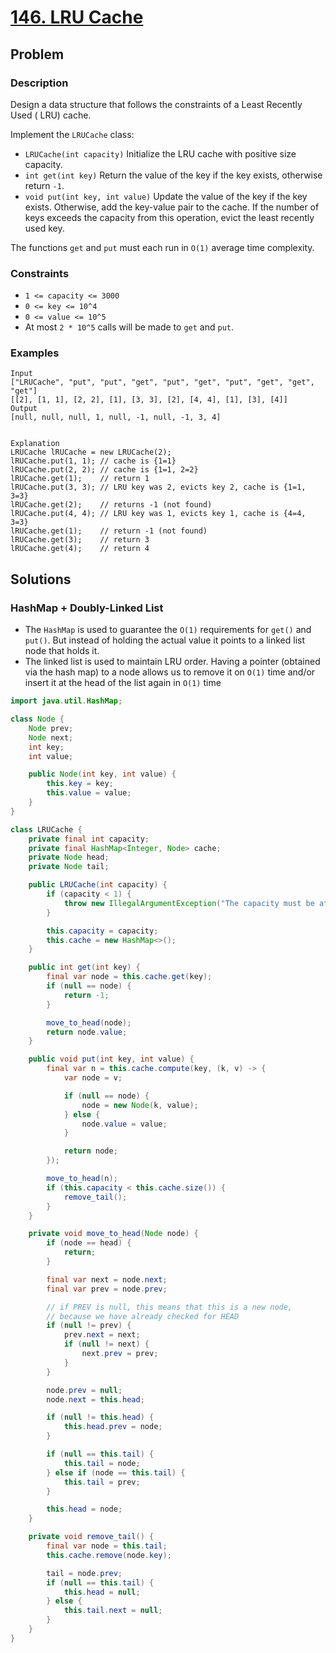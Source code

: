 # [146. LRU Cache](https://leetcode.com/problems/lru-cache/)

## Problem

### Description

Design a data structure that follows the constraints of a Least Recently Used (
LRU) cache.

Implement the `LRUCache` class:

* `LRUCache(int capacity)` Initialize the LRU cache with positive size capacity.
* `int get(int key)` Return the value of the key if the key exists, otherwise
  return `-1`.
* `void put(int key, int value)` Update the value of the key if the key exists.
  Otherwise, add the key-value pair to the cache. If the number of keys exceeds
  the capacity from this operation, evict the least recently used key.

The functions `get` and `put` must each run in `O(1)` average time complexity.

### Constraints

* `1 <= capacity <= 3000`
* `0 <= key <= 10^4`
* `0 <= value <= 10^5`
* At most `2 * 10^5` calls will be made to `get` and `put`.

### Examples

```text
Input
["LRUCache", "put", "put", "get", "put", "get", "put", "get", "get", "get"]
[[2], [1, 1], [2, 2], [1], [3, 3], [2], [4, 4], [1], [3], [4]]
Output
[null, null, null, 1, null, -1, null, -1, 3, 4]


Explanation
LRUCache lRUCache = new LRUCache(2);
lRUCache.put(1, 1); // cache is {1=1}
lRUCache.put(2, 2); // cache is {1=1, 2=2}
lRUCache.get(1);    // return 1
lRUCache.put(3, 3); // LRU key was 2, evicts key 2, cache is {1=1, 3=3}
lRUCache.get(2);    // returns -1 (not found)
lRUCache.put(4, 4); // LRU key was 1, evicts key 1, cache is {4=4, 3=3}
lRUCache.get(1);    // return -1 (not found)
lRUCache.get(3);    // return 3
lRUCache.get(4);    // return 4
```

## Solutions

### HashMap + Doubly-Linked List

* The `HashMap` is used to guarantee the `O(1)` requirements for `get()`
  and `put()`. But instead of holding the actual value it points to a linked
  list node that holds it.
* The linked list is used to maintain LRU order. Having a pointer (obtained via
  the hash map) to a node allows us to remove it on `O(1)` time and/or insert it
  at the head of the list again in `O(1)` time

```java
import java.util.HashMap;

class Node {
    Node prev;
    Node next;
    int key;
    int value;

    public Node(int key, int value) {
        this.key = key;
        this.value = value;
    }
}

class LRUCache {
    private final int capacity;
    private final HashMap<Integer, Node> cache;
    private Node head;
    private Node tail;

    public LRUCache(int capacity) {
        if (capacity < 1) {
            throw new IllegalArgumentException("The capacity must be at least 1: " + capacity);
        }

        this.capacity = capacity;
        this.cache = new HashMap<>();
    }

    public int get(int key) {
        final var node = this.cache.get(key);
        if (null == node) {
            return -1;
        }

        move_to_head(node);
        return node.value;
    }

    public void put(int key, int value) {
        final var n = this.cache.compute(key, (k, v) -> {
            var node = v;

            if (null == node) {
                node = new Node(k, value);
            } else {
                node.value = value;
            }

            return node;
        });

        move_to_head(n);
        if (this.capacity < this.cache.size()) {
            remove_tail();
        }
    }

    private void move_to_head(Node node) {
        if (node == head) {
            return;
        }

        final var next = node.next;
        final var prev = node.prev;

        // if PREV is null, this means that this is a new node,
        // because we have already checked for HEAD
        if (null != prev) {
            prev.next = next;
            if (null != next) {
                next.prev = prev;
            }
        }

        node.prev = null;
        node.next = this.head;

        if (null != this.head) {
            this.head.prev = node;
        }

        if (null == this.tail) {
            this.tail = node;
        } else if (node == this.tail) {
            this.tail = prev;
        }

        this.head = node;
    }

    private void remove_tail() {
        final var node = this.tail;
        this.cache.remove(node.key);

        tail = node.prev;
        if (null == this.tail) {
            this.head = null;
        } else {
            this.tail.next = null;
        }
    }
}
```
